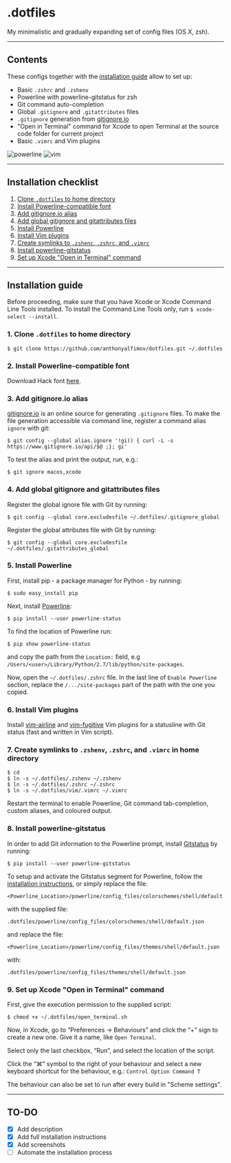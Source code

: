 # .dotfiles

My minimalistic and gradually expanding set of config files (OS X, zsh).

---

## Contents
These configs together with the [installation guide](#installation-guide)
allow to set up:
- Basic `.zshrc` and `.zshenv`
- Powerline with powerline-gitstatus for zsh
- Git command auto-completion
- Global `.gitignore` and `.gitattributes` files
- `.gitignore` generation from [gitignore.io](https://www.gitignore.io)
- "Open in Terminal" command for Xcode to open Terminal at the source code
folder for current project
- Basic `.vimrc` and Vim plugins

![powerline](https://user-images.githubusercontent.com/43878921/49591463-96be0b00-f97f-11e8-9f42-47cf4c5e605c.png)
![vim](https://user-images.githubusercontent.com/43878921/49591987-fcf75d80-f980-11e8-90ed-8ffaf0aadfaa.png)

---

## Installation checklist
1. [Clone `.dotfiles` to home directory](#1-clone-dotfiles-to-home-directory)
2. [Install Powerline-compatible font](#2-install-powerline-compatible-font)
3. [Add gitignore.io alias](#3-add-gitignoreio-alias)
4. [Add global gitignore and gitattributes files](#4-add-global-gitignore-and-gitattributes-files)
5. [Install Powerline](#5-install-powerline)
6. [Install Vim plugins](#6-install-vim-plugins)
7. [Create symlinks to `.zshenc`, `.zshrc`, and `.vimrc`](#7-create-symlinks-to-zshenv-zshrc-and-vimrc-in-home-directory)
8. [Install powerline-gitstatus](#8-install-powerline-gitstatus)
9. [Set up Xcode "Open in Terminal" command](#9-set-up-xcode-open-in-terminal-command)

---

## Installation guide

Before proceeding, make sure that you have Xcode or Xcode Command Line Tools installed.
To install the Command Line Tools only, run `$ xcode-select --install`.

### 1. Clone `.dotfiles` to home directory
```
$ git clone https://github.com/anthonyalfimov/dotfiles.git ~/.dotfiles
```

### 2. Install Powerline-compatible font
Download Hack font [here](https://sourcefoundry.org/hack/).

### 3. Add gitignore.io alias
[gitignore.io](https://www.gitignore.io) is an online source for generating `.gitignore` files.
To make the file generation accessible via command line, register a command alias `ignore` with git:
```
$ git config --global alias.ignore '!gi() { curl -L -s https://www.gitignore.io/api/$@ ;}; gi'
```
To test the alias and print the output, run, e.g.:
```
$ git ignore macos,xcode
```

### 4. Add global gitignore and gitattributes files
Register the global ignore file with Git by running:
```
$ git config --global core.excludesfile ~/.dotfiles/.gitignore_global
```
Register the global attributes file with Git by running:
```
$ git config --global core.excludesfile ~/.dotfiles/.gitattributes_global
```

### 5. Install Powerline
First, install pip - a package manager for Python - by running:
```
$ sudo easy_install pip
```

Next, install [Powerline](https://github.com/powerline/powerline):

```
$ pip install --user powerline-status
```

To find the location of Powerline run:
```
$ pip show powerline-status
```
and copy the path from the `Location:` field, e.g `/Users/<user>/Library/Python/2.7/lib/python/site-packages`.

Now, open the `~/.dotfiles/.zshrc` file. In the last line of
`Enable Powerline` section, replace the `/.../site-packages` part of the path
with the one you copied.

### 6. Install Vim plugins
Install [vim-airline](https://github.com/vim-airline/vim-airline) and
[vim-fugitive](https://github.com/tpope/vim-fugitive) Vim plugins for a
statusline with Git status (fast and written in Vim script).

### 7. Create symlinks to `.zshenv`, `.zshrc`, and `.vimrc` in home directory
```
$ cd
$ ln -s ~/.dotfiles/.zshenv ~/.zshenv
$ ln -s ~/.dotfiles/.zshrc ~/.zshrc
$ ln -s ~/.dotfiles/vim/.vimrc ~/.vimrc
```

Restart the terminal to enable Powerline, Git command tab-completion, custom aliases, and coloured output.

### 8. Install powerline-gitstatus
In order to add Git information to the Powerline prompt, install [Gitstatus](https://github.com/jaspernbrouwer/powerline-gitstatus)
by running:
```
$ pip install --user powerline-gitstatus
```
To setup and activate the Gitstatus segment for Powerline, follow the
[installation instructions](https://github.com/jaspernbrouwer/powerline-gitstatus#installation),
or simply replace the file:
```
<Powerline_Location>/powerline/config_files/colorschemes/shell/default.json
```
with the supplied file:
```
.dotfiles/powerline/config_files/colorschemes/shell/default.json
```

and replace the file:
```
<Powerline_Location>/powerline/config_files/themes/shell/default.json
```
with:
```
.dotfiles/powerline/config_files/themes/shell/default.json
```

### 9. Set up Xcode "Open in Terminal" command
First, give the execution permission to the supplied script:
```
$ chmod +x ~/.dotfiles/open_terminal.sh
```

Now, in Xcode, go to “Preferences -> Behaviours” and click the “+” sign to
create a new one. Give it a name, like `Open Terminal`.

Select only the last checkbox, “Run”, and select the location of the script.

Click the “⌘” symbol to the right of your behaviour and select a new
keyboard shortcut for the behaviour, e.g.:
`Control Option Command T`

The behaviour can also be set to run after every build in "Scheme settings".

---

## TO-DO
- [x] Add description
- [x] Add full installation instructions
- [x] Add screenshots
- [ ] Automate the installation process
